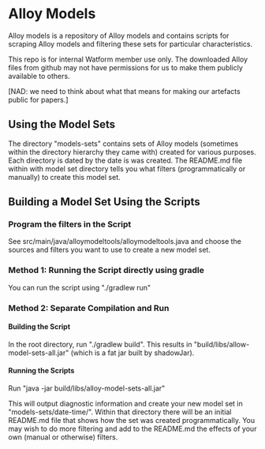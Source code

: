 # Alloy Models

Alloy models is a repository of Alloy models and contains scripts for scraping Alloy models and filtering these sets for particular characteristics.

This repo is for internal Watform member use only.  The downloaded Alloy files from github may not have permissions for us to make them publicly available to others.

[NAD: we need to think about what that means for making our artefacts public for papers.]

## Using the Model Sets

The directory "models-sets" contains sets of Alloy models (sometimes within the directory hierarchy they came with) created for various purposes.  Each directory is dated by the date is was created.  The README.md file within with model set directory tells you what filters (programmatically or manually) to create this model set.

## Building a Model Set Using the Scripts

### Program the filters in the Script

See src/main/java/alloymodeltools/alloymodeltools.java and choose the sources and filters you want to use to create a new model set.

### Method 1: Running the Script directly using gradle

You can run the script using "./gradlew run"

### Method 2: Separate Compilation and Run

#### Building the Script

In the root directory, run "./gradlew build".   This results in "build/libs/allow-model-sets-all.jar" (which is a fat jar built by shadowJar).

#### Running the Scripts

Run "java -jar build/libs/alloy-model-sets-all.jar"

This will output diagnostic information and create your new model set in "models-sets/date-time/".  Within that directory there will be an initial README.md file that shows how the set was created programmatically.  You may wish to do more filtering and add to the README.md the effects of your own (manual or otherwise) filters.

